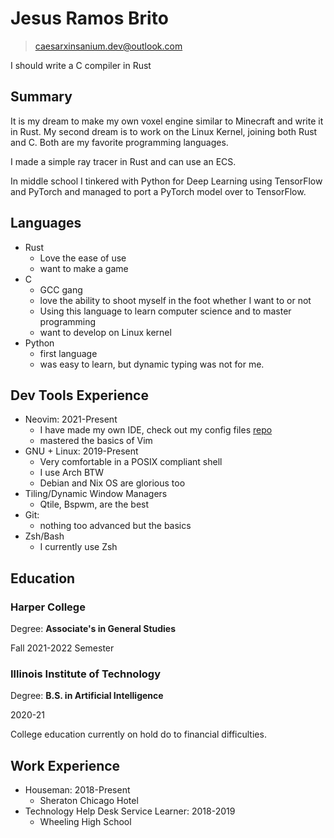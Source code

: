 # Jesus Ramos Brito

> caesarxinsanium.dev@outlook.com

I should write a C compiler in Rust

## Summary

It is my dream to make my own voxel engine similar to Minecraft and write it in Rust.
My second dream is to work on the Linux Kernel, joining both Rust and C. Both are
my favorite programming languages.

I made a simple ray tracer in Rust and can use an ECS.

In middle school I tinkered with Python for Deep Learning using TensorFlow and PyTorch
and managed to port a PyTorch model over to TensorFlow.

## Languages

- Rust
  - Love the ease of use
  - want to make a game
- C
  - GCC gang
  - love the ability to shoot myself in the foot whether I want to or not
  - Using this language to learn computer science and to master programming
  - want to develop on Linux kernel
- Python
  - first language
  - was easy to learn, but dynamic typing was not for me.

## Dev Tools Experience

- Neovim: 2021-Present
  - I have made my own IDE, check out my config files
  [repo](https://github.com/CaesarXInsanium/CXI_CONFIGS)
  - mastered the basics of Vim
- GNU + Linux: 2019-Present
  - Very comfortable in a POSIX compliant shell
  - I use Arch BTW
  - Debian and Nix OS are glorious too
- Tiling/Dynamic Window Managers
  - Qtile, Bspwm, are the best
- Git:
  - nothing too advanced but the basics
- Zsh/Bash
  - I currently use Zsh

## Education

### Harper College

Degree: **Associate's in General Studies**

Fall 2021-2022 Semester

### Illinois Institute of Technology

Degree: **B.S. in Artificial Intelligence**

2020-21

College education currently on hold do to financial difficulties.

## Work Experience

- Houseman: 2018-Present
  - Sheraton Chicago Hotel
- Technology Help Desk Service Learner: 2018-2019
  - Wheeling High School
